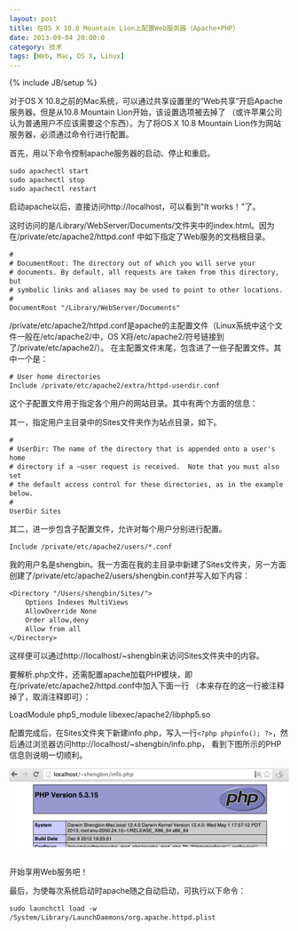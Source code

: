 ```yaml
---
layout: post
title: 在OS X 10.8 Mountain Lion上配置Web服务器（Apache+PHP）
date: 2013-09-04 20:00:0
category: 技术
tags: [Web, Mac, OS X, Linux]
---
```

{% include JB/setup %}

对于OS X 10.8之前的Mac系统，可以通过共享设置里的“Web共享”开启Apache服务器。但是从10.8 Mountain Lion开始，该设置选项被去掉了
（或许苹果公司认为普通用户不应该需要这个东西）。为了将OS X 10.8 Mountain Lion作为网站服务器，必须通过命令行进行配置。

<!--more-->
首先，用以下命令控制apache服务器的启动、停止和重启。

	sudo apachectl start
	sudo apachectl stop
	sudo apachectl restart

启动apache以后，直接访问http://localhost，可以看到"It works！"了。

这时访问的是/Library/WebServer/Documents/文件夹中的index.html。因为在/private/etc/apache2/httpd.conf
中如下指定了Web服务的文档根目录。

	#
	# DocumentRoot: The directory out of which you will serve your
	# documents. By default, all requests are taken from this directory, but
	# symbolic links and aliases may be used to point to other locations.
	#
	DocumentRoot "/Library/WebServer/Documents"
	
/private/etc/apache2/httpd.conf是apache的主配置文件（Linux系统中这个文件一般在/etc/apache2/中，OS X将/etc/apache2/符号链接到了/private/etc/apache2/）。
在主配置文件末尾，包含进了一些子配置文件。其中一个是：

	# User home directories
	Include /private/etc/apache2/extra/httpd-userdir.conf

这个子配置文件用于指定各个用户的网站目录。其中有两个方面的信息：

其一，指定用户主目录中的Sites文件夹作为站点目录，如下。

	#
	# UserDir: The name of the directory that is appended onto a user's home
	# directory if a ~user request is received.  Note that you must also set
	# the default access control for these directories, as in the example below.
	#
	UserDir Sites
	
其二，进一步包含子配置文件，允许对每个用户分别进行配置。

	Include /private/etc/apache2/users/*.conf

我的用户名是shengbin。我一方面在我的主目录中新建了Sites文件夹，另一方面创建了/private/etc/apache2/users/shengbin.conf并写入如下内容：

	<Directory "/Users/shengbin/Sites/">
		Options Indexes MultiViews
		AllowOverride None
		Order allow,deny
		Allow from all
	</Directory>

这样便可以通过http://localhost/~shengbin来访问Sites文件夹中的内容。

要解析.php文件，还需配置apache加载PHP模块，即在/private/etc/apache2/httpd.conf中加入下面一行
（本来存在的这一行被注释掉了，取消注释即可）：

LoadModule php5_module libexec/apache2/libphp5.so

配置完成后，在Sites文件夹下新建info.php，写入一行`<?php phpinfo(); ?>`，然后通过浏览器访问http://localhost/~shengbin/info.php，
看到下图所示的PHP信息则说明一切顺利。

![](/images/2013-09-04-php-info.png)

<br />
开始享用Web服务吧！

最后，为使每次系统启动时apache随之自动启动，可执行以下命令：

	sudo launchctl load -w /System/Library/LaunchDaemons/org.apache.httpd.plist